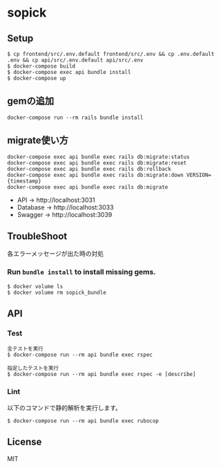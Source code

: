# sopick

## Setup

```
$ cp frontend/src/.env.default frontend/src/.env && cp .env.default .env && cp api/src/.env.default api/src/.env
$ docker-compose build
$ docker-compose exec api bundle install
$ docker-compose up
```

## gemの追加

```
docker-compose run --rm rails bundle install
```

## migrate使い方

```
docker-compose exec api bundle exec rails db:migrate:status
docker-compose exec api bundle exec rails db:migrate:reset
docker-compose exec api bundle exec rails db:rollback 
docker-compose exec api bundle exec rails db:migrate:down VERSION={timestamp}
docker-compose exec api bundle exec rails db:migrate 
```

- API -> http://localhost:3031
- Database -> http://localhost:3033
- Swagger -> http://localhost:3039

## TroubleShoot
各エラーメッセージが出た時の対処

### Run `bundle install` to install missing gems.

```
$ docker volume ls 
$ docker volume rm sopick_bundle 
```

## API

### Test

```
全テストを実行
$ docker-compose run --rm api bundle exec rspec

指定したテストを実行
$ docker-compose run --rm api bundle exec rspec -e [describe]
```

### Lint

以下のコマンドで静的解析を実行します。

```
$ docker-compose run --rm api bundle exec rubocop
```

## License

MIT

